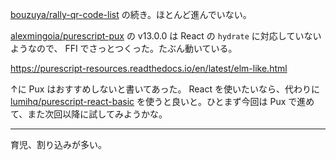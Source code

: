[bouzuya/rally-qr-code-list][] の続き。ほとんど進んでいない。

[alexmingoia/purescript-pux][] の v13.0.0 は React の `hydrate` に対応していないようなので、 FFI でさっとつくった。たぶん動いている。

https://purescript-resources.readthedocs.io/en/latest/elm-like.html

↑に Pux はおすすめしないと書いてあった。 React を使いたいなら、代わりに [lumihq/purescript-react-basic][] を使うと良いと。ひとまず今回は Pux で進めて、また次回以降に試してみようかな。

-----

育児、割り込みが多い。

[alexmingoia/purescript-pux]: https://github.com/alexmingoia/purescript-pux
[bouzuya/rally-qr-code-list]: https://github.com/bouzuya/rally-qr-code-list
[lumihq/purescript-react-basic]: https://github.com/lumihq/purescript-react-basic
